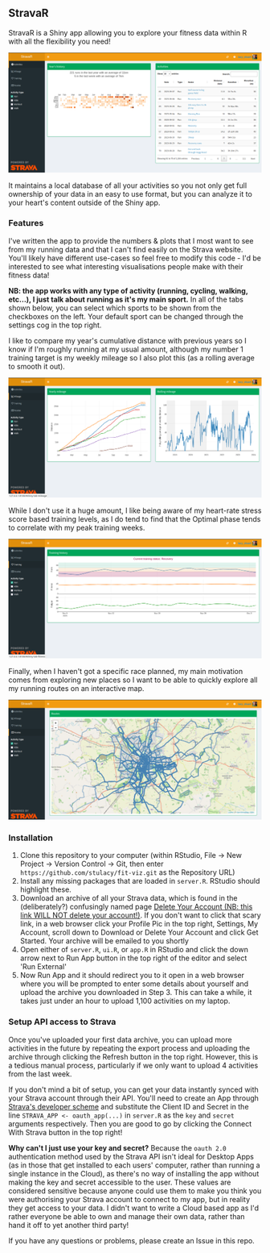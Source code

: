 ## StravaR

StravaR is a Shiny app allowing you to explore your fitness data within R with all the flexibility you need!

![screenshot of home page](github_resources/calendar.png)

It maintains a local database of all your activities so you not only get full ownership of your data in an easy to use format, but you can analyze it to your heart's content outside of the Shiny app.

### Features

I've written the app to provide the numbers & plots that I most want to see from my running data and that I can't find easily on the Strava website.
You'll likely have different use-cases so feel free to modify this code - I'd be interested to see what interesting visualisations people make with their fitness data!

**NB: the app works with any type of activity (running, cycling, walking, etc...), I just talk about running as it's my main sport.**
In all of the tabs shown below, you can select which sports to be shown from the checkboxes on the left.
Your default sport can be changed through the settings cog in the top right.

I like to compare my year's cumulative distance with previous years so I know if I'm roughly running at my usual amount, although my number 1 training target is my weekly mileage so I also plot this (as a rolling average to smooth it out).

![screenshot of mileage](github_resources/mileage.png)

While I don't use it a huge amount, I like being aware of my heart-rate stress score based training levels, as I do tend to find that the Optimal phase tends to correlate with my peak training weeks.

![screenshot of training page](github_resources/training.png)

Finally, when I haven't got a specific race planned, my main motivation comes from exploring new places so I want to be able to quickly explore all my running routes on an interactive map.

![screenshot of routes](github_resources/routes.png)

### Installation

1.  Clone this repository to your computer (within RStudio, File -\> New Project -\> Version Control -\> Git, then enter `https://github.com/stulacy/fit-viz.git` as the Repository URL)
2.  Install any missing packages that are loaded in `server.R`. RStudio should highlight these.
3.  Download an archive of all your Strava data, which is found in the (deliberately?) confusingly named page [Delete Your Account (NB: this link WILL NOT delete your account!)](https://www.strava.com/athlete/delete_your_account). If you don't want to click that scary link, in a web browser click your Profile Pic in the top right, Settings, My Account, scroll down to Download or Delete Your Account and click Get Started. Your archive will be emailed to you shortly
4.  Open either of `server.R`, `ui.R`, or `app.R` in RStudio and click the down arrow next to Run App button in the top right of the editor and select 'Run External'
5.  Now Run App and it should redirect you to it open in a web browser where you will be prompted to enter some details about yourself and upload the archive you downloaded in Step 3. This can take a while, it takes just under an hour to upload 1,100 activities on my laptop.

### Setup API access to Strava

Once you've uploaded your first data archive, you can upload more activities in the future by repeating the export process and uploading the archive through clicking the Refresh button in the top right.
However, this is a tedious manual process, particularly if we only want to upload 4 activities from the last week.

If you don't mind a bit of setup, you can get your data instantly synced with your Strava account through their API.
You'll need to create an App through [Strava's developer scheme](https://www.strava.com/settings/api) and substitute the Client ID and Secret in the line `STRAVA_APP <- oauth_app(...)` in `server.R` as the `key` and `secret` arguments respectively.
Then you are good to go by clicking the Connect With Strava button in the top right!

**Why can't I just use your key and secret?**
Because the `oauth 2.0` authentication method used by the Strava API isn't ideal for Desktop Apps (as in those that get installed to each users' computer, rather than running a single instance in the Cloud), as there's no way of installing the app without making the key and secret accessible to the user.
These values are considered sensitive because anyone could use them to make you think you were authorising your Strava account to connect to my app, but in reality they get access to your data.
I didn't want to write a Cloud based app as I'd rather everyone be able to own and manage their own data, rather than hand it off to yet another third party!

If you have any questions or problems, please create an Issue in this repo.
